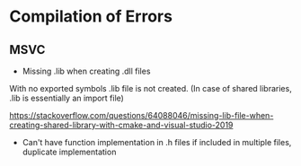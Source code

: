 # Compilation of Errors

## MSVC
- Missing .lib when creating .dll files

With no exported symbols .lib file is not created. (In case of shared libraries, .lib is essentially an import file)

https://stackoverflow.com/questions/64088046/missing-lib-file-when-creating-shared-library-with-cmake-and-visual-studio-2019

- Can't have function implementation in .h files if included in multiple files, duplicate implementation